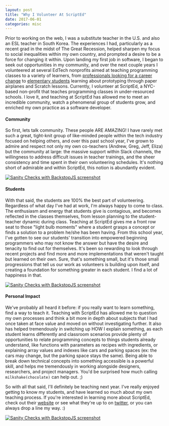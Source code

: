 ```yaml
---
layout: post
title: "Why I Volunteer At ScriptEd"
date: 2017-06-01
categories: misc
---
```


Prior to working on the web, I was a substitute teacher in the U.S. and also an ESL teacher in South Korea. The experiences I had, particularly as a recent grad in the midst of The Great Recession, helped sharpen my focus to social inequalities within my own country, and prompted a desire to be a force for changing it within. Upon landing my first job in software, I began to seek out opportunities in my community, and over the next couple years I volunteered at several EdTech nonprofits aimed at teaching programming classes to a variety of learners, from [professionals looking for a career change](https://www.charlestondigitalcorridor.com/) to [elementary students](https://www.facebook.com/digibridgeUS/) learning about prototyping through paper airplanes and Scratch lessons. Currently, I volunteer at ScriptEd, a NYC-based non-profit that teaches programming classes in under-resourced schools. I love it, and teaching at ScriptEd has allowed me to meet an incredible community, watch a phenomenal group of students grow, and enriched my own practice as a software developer.


#### Community

So first, lets talk community. These people ARE AMAZING! I have rarely met such a great, tight-knit group of like-minded people within the tech industry focused on helping others, and over this past school year, I've grown to admire and respect not only my own co-teachers (Andrew, Greg, Jeff, Eliza) but the community at large: the massive support within Slack channels, the willingness to address difficult issues in teacher trainings, and the sheer consistency and time spent in their own volunteering schedules. It's nothing short of admirable and within ScriptEd, this notion is abundantly evident.

[![Sanity Checks with BackstopJS screenshot](../../../../images/teacher-training.png)](https://www.youtube.com/watch?v=l8lGj8Zh0k4 "Sanity Checks with BackstopJS")

#### Students

With that said, the students are 100% the best part of volunteering. Regardless of what day I've had at work, I'm always happy to come to class. The enthusiasm and energy that students give is contagious, and becomes reflected in the classes themselves, from lesson planning to the student-teacher dynamic during class. Teaching at ScriptEd gives me a front row seat to those "light bulb moments" where a student grasps a concept or finds a solution to a problem he/she has been having. From this school year, I've gotten to see our students' transition into empowered beginning programmers who may not know the answer but have the desire and tenacity to find out for themselves. It's been so rewarding to look through recent projects and find more and more implementations that weren't taught but learned on their own. Sure, that's something small, but it's those small progressions that tell us our work as volunteers is building upon itself, and creating a foundation for something greater in each student. I find a lot of happiness in that.

[![Sanity Checks with BackstopJS screenshot](../../../../images/hackathon.png)](https://www.youtube.com/watch?v=l8lGj8Zh0k4 "Sanity Checks with BackstopJS")

#### Personal Impact

We've probably all heard it before: if you really want to learn something, find a way to teach it. Teaching with ScriptEd has allowed me to question my own processes and think a bit more in depth about subjects that I had once taken at face value and moved on without investigating further. It also has helped tremendously in switching up HOW I explain something, as each student learns differently and classroom scenarios provide plenty of opportunities to relate programming concepts to things students already understand, like functions with parameters as recipes with ingredients, or explaining array values and indexes like cars and parking spaces (ex: the cars may change, but the parking space stays the same). Being able to break down technical concepts into something accessible is a powerful skill, and helps me tremendously in working alongside designers, researchers, and project managers. You'd be surprised how much calling `milkshake(chocolate)` can help out. ;)

So with all that said, I'll definitely be teaching next year. I've really enjoyed getting to know my students, and have learned so much about my own teaching process. If you're interested in learning more about ScriptEd, check out their [website](https://scripted.org/volunteer/) or see what they're up to on [twitter](https://twitter.com/ScriptEdOrg), or you can always drop a line my way. :)

[![Sanity Checks with BackstopJS screenshot](../../../../images/lesson-screenshot.png)](https://www.youtube.com/watch?v=l8lGj8Zh0k4 "Sanity Checks with BackstopJS")

